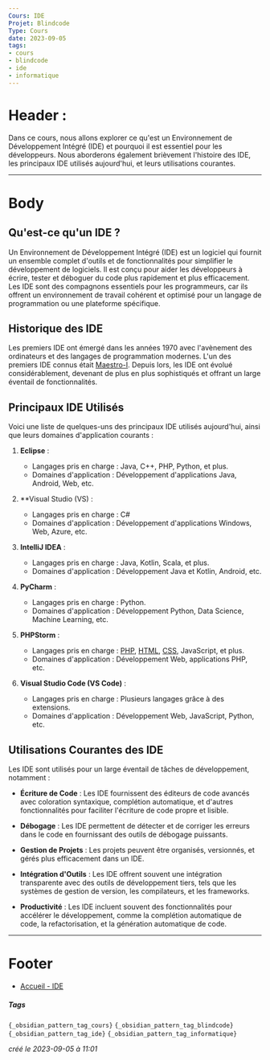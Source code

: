 ```yaml
---
Cours: IDE
Projet: Blindcode
Type: Cours
date: 2023-09-05
tags:
- cours
- blindcode
- ide
- informatique
---
```

   
# Header :   
   
Dans ce cours, nous allons explorer ce qu'est un Environnement de Développement Intégré (IDE) et pourquoi il est essentiel pour les développeurs. Nous aborderons également brièvement l'histoire des IDE, les principaux IDE utilisés aujourd'hui, et leurs utilisations courantes.   
   
   
-------------------------------------------------------------------------------   
# Body   
   
## Qu'est-ce qu'un IDE ?   
   
Un Environnement de Développement Intégré (IDE) est un logiciel qui fournit un ensemble complet d'outils et de fonctionnalités pour simplifier le développement de logiciels. Il est conçu pour aider les développeurs à écrire, tester et déboguer du code plus rapidement et plus efficacement. Les IDE sont des compagnons essentiels pour les programmeurs, car ils offrent un environnement de travail cohérent et optimisé pour un langage de programmation ou une plateforme spécifique.   
   
## Historique des IDE   
   
Les premiers IDE ont émergé dans les années 1970 avec l'avènement des ordinateurs et des langages de programmation modernes. L'un des premiers IDE connus était [Maestro-I](https://en.wikipedia.org/wiki/Maestro_I). Depuis lors, les IDE ont évolué considérablement, devenant de plus en plus sophistiqués et offrant un large éventail de fonctionnalités.   
   
## Principaux IDE Utilisés   
   
Voici une liste de quelques-uns des principaux IDE utilisés aujourd'hui, ainsi que leurs domaines d'application courants :   
   
1. **Eclipse** :   
   
    - Langages pris en charge : Java, C++, PHP, Python, et plus.   
    - Domaines d'application : Développement d'applications Java, Android, Web, etc.   
2. **Visual Studio (VS) :   
   
    - Langages pris en charge : C#   
    - Domaines d'application : Développement d'applications Windows, Web, Azure, etc.   
3. **IntelliJ IDEA** :   
   
    - Langages pris en charge : Java, Kotlin, Scala, et plus.   
    - Domaines d'application : Développement Java et Kotlin, Android, etc.   
4. **PyCharm** :   
   
    - Langages pris en charge : Python.   
    - Domaines d'application : Développement Python, Data Science, Machine Learning, etc.   
5. **PHPStorm** :   
   
    - Langages pris en charge : [PHP](/not_created.md), [HTML](../../Tutoriels/HTML/HTML%20-%20Pr%C3%A9sentation%20et%20Utilit%C3%A9.md), [CSS](../../Tutoriels/CSS/1%20-%20Introduction%20%C3%A0%20CSS%20et%20Accessibilit%C3%A9/CSS%20-%20Introduction%20-%20Qu%27est-ce%20que%20CSS%20et%20pourquoi%20c%27est%20important.md), JavaScript, et plus.   
    - Domaines d'application : Développement Web, applications PHP, etc.   
6. **Visual Studio Code (VS Code)** :   
   
    - Langages pris en charge : Plusieurs langages grâce à des extensions.   
    - Domaines d'application : Développement Web, JavaScript, Python, etc.   
   
## Utilisations Courantes des IDE   
   
Les IDE sont utilisés pour un large éventail de tâches de développement, notamment :   
   
   
- **Écriture de Code** : Les IDE fournissent des éditeurs de code avancés avec coloration syntaxique, complétion automatique, et d'autres fonctionnalités pour faciliter l'écriture de code propre et lisible.   
       
   
- **Débogage** : Les IDE permettent de détecter et de corriger les erreurs dans le code en fournissant des outils de débogage puissants.   
       
   
- **Gestion de Projets** : Les projets peuvent être organisés, versionnés, et gérés plus efficacement dans un IDE.   
       
   
- **Intégration d'Outils** : Les IDE offrent souvent une intégration transparente avec des outils de développement tiers, tels que les systèmes de gestion de version, les compilateurs, et les frameworks.   
       
   
- **Productivité** : Les IDE incluent souvent des fonctionnalités pour accélérer le développement, comme la complétion automatique de code, la refactorisation, et la génération automatique de code.   
   
   
---------------------------------------------------------------------------   
# Footer   
   
   
- [Accueil - IDE](../../Tutoriels/IDE/Accueil%20-%20IDE.md)   
##### Tags   
`{_obsidian_pattern_tag_cours}` `{_obsidian_pattern_tag_blindcode}` `{_obsidian_pattern_tag_ide}` `{_obsidian_pattern_tag_informatique}`     
   
*créé le 2023-09-05 à 11:01*